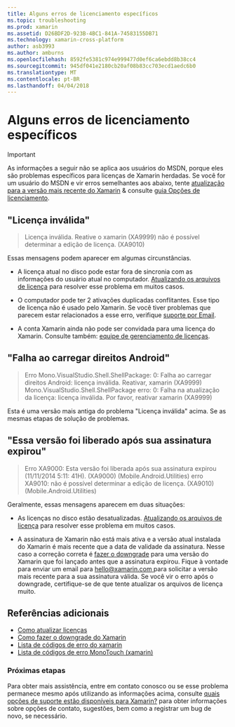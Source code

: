 ```yaml
---
title: Alguns erros de licenciamento específicos
ms.topic: troubleshooting
ms.prod: xamarin
ms.assetid: D26BDF2D-923B-4BC1-841A-74583155DB71
ms.technology: xamarin-cross-platform
author: asb3993
ms.author: amburns
ms.openlocfilehash: 8592fe5381c974e999477d0ef6ca6ebdd8b38cc4
ms.sourcegitcommit: 945df041e2180cb20af08b83cc703ecd1aedc6b0
ms.translationtype: MT
ms.contentlocale: pt-BR
ms.lasthandoff: 04/04/2018
---
```

# <a name="some-specific-licensing-errors"></a>Alguns erros de licenciamento específicos

> [!IMPORTANT]
> As informações a seguir não se aplica aos usuários do MSDN, porque eles são problemas específicos para licenças de Xamarin herdadas. Se você for um usuário do MSDN e vir erros semelhantes aos abaixo, tente [atualização para a versão mais recente do Xamarin](https://developer.xamarin.com/recipes/cross-platform/ide/change_updates_channel/) & consulte [guia Opções de licenciamento](~/cross-platform/get-started/requirements.md).



## <a name="invalid-license"></a>"Licença inválida"

> Licença inválida. Reative o xamarin (XA9999) não é possível determinar a edição de licença. (XA9010)

Essas mensagens podem aparecer em algumas circunstâncias.

-   A licença atual no disco pode estar fora de sincronia com as informações do usuário atual no computador. [Atualizando os arquivos de licença](~/cross-platform/troubleshooting/legacy-licenses/resync-licenses.md) para resolver esse problema em muitos casos.

-   O computador pode ter 2 ativações duplicadas conflitantes. Esse tipo de licença não é usado pelo Xamarin. Se você tiver problemas que parecem estar relacionados a esse erro, verifique [suporte por Email](https://www.xamarin.com/support).

-   A conta Xamarin ainda não pode ser convidada para uma licença do Xamarin. Consulte também: [equipe de gerenciamento de licenças](~/cross-platform/troubleshooting/legacy-licenses/team-management.md).

## <a name="failed-to-load-android-entitlements"></a>"Falha ao carregar direitos Android"

> Erro Mono.VisualStudio.Shell.ShellPackage: 0: Falha ao carregar direitos Android: licença inválida. Reativar, xamarin (XA9999) Mono.VisualStudio.Shell.ShellPackage erro: 0: Falha na atualização da licença: licença inválida. Por favor, reativar xamarin (XA9999)

Esta é uma versão mais antiga do problema "Licença inválida" acima. Se as mesmas etapas de solução de problemas.

## <a name="this-version-was-released-after-your-subscription-expired"></a>"Essa versão foi liberado após sua assinatura expirou"

> Erro XA9000: Esta versão foi liberada após sua assinatura expirou (11/11/2014 5:11: 41H). (XA9000) (Mobile.Android.Utilities) erro XA9010: não é possível determinar a edição de licença. (XA9010) (Mobile.Android.Utilities)

Geralmente, essas mensagens aparecem em duas situações:

-   As licenças no disco estão desatualizadas. [Atualizando os arquivos de licença](~/cross-platform/troubleshooting/legacy-licenses/resync-licenses.md) para resolver esse problema em muitos casos.

-   A assinatura de Xamarin não está mais ativa e a versão atual instalada do Xamarin é mais recente que a data de validade da assinatura. Nesse caso a correção correta é [fazer o downgrade](http://kb.xamarin.com/customer/portal/articles/1699777) para uma versão do Xamarin que foi lançado antes que a assinatura expirou. Fique à vontade para enviar um email para [ hello@xamarin.com ](mailto:hello@xamarin.com) para solicitar a versão mais recente para a sua assinatura válida. Se você vir o erro após o downgrade, certifique-se de que tente atualizar os arquivos de licença muito.

## <a name="additional-references"></a>Referências adicionais

-   [Como atualizar licenças](~/cross-platform/troubleshooting/legacy-licenses/resync-licenses.md)
-   [Como fazer o downgrade do Xamarin](http://kb.xamarin.com/customer/portal/articles/1699777-downgrading)
-   [Lista de códigos de erro do xamarin](~/android/troubleshooting/errors.md)
-   [Lista de códigos de erro MonoTouch (xamarin)](~/ios/troubleshooting/mtouch-errors.md)

### <a name="next-steps"></a>Próximas etapas
Para obter mais assistência, entre em contato conosco ou se esse problema permanece mesmo após utilizando as informações acima, consulte [quais opções de suporte estão disponíveis para Xamarin?](~/cross-platform/troubleshooting/support-options.md) para obter informações sobre opções de contato, sugestões, bem como a registrar um bug de novo, se necessário.
